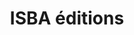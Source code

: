 ---
key: project
order: 1
title: ISBA éditions
url: https://isba-editions.netlify.app/
img:
  url: "/images/lesfabulantesProject.jpg"
  alt: Screenshot du site de la maison d'édition "les fabulantes"
tags: ["Design", "Développement", "Gatsbyjs"]
text: Créée en 2020, la maison d’édition Les Fabulantes s’inscrit dans le paysage de la création et de l’édition dans un esprit d’indépendance et d’engagement. Portée par un cercle d’auteures, cette aventure éditoriale privilégie les textes qui offrent une ligne poétique et esthétique dans une perspective de créativité et de pluralité. 
show: true
---